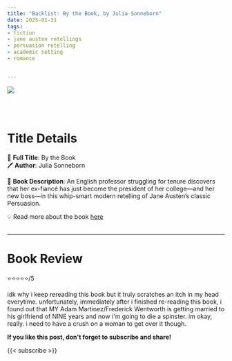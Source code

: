 ```yaml
---
title: "Backlist: By the Book, by Julia Sonneborn"
date: 2025-01-31
tags: 
- fiction
- jane austen retellings
- persuasion retelling
- academic setting
- romance


---
```


![](https://d28hgpri8am2if.cloudfront.net/book_images/onix/cvr9781501175183/by-the-book-9781501175183_lg.jpg)

<br>
<br>

# Title Details

📕 **Full Title**: By the Book 
 \
🖊 **Author**:  Julia Sonneborn

🔎 **Book Description**: An English professor struggling for tenure discovers that her ex-fiancé has just become the president of her college—and her new boss—in this whip-smart modern retelling of Jane Austen’s classic Persuasion.


💡️ Read more about the book [here](https://www.simonandschuster.com/books/By-the-Book/Julia-Sonneborn/9781501175183)
<br>
<br>

---

# Book Review

⭐⭐⭐⭐⭐/5

idk why i keep rereading this book but it truly scratches an itch in my head everytime. unfortunately, immediately after i finished re-reading this book, i found out that MY Adam Martinez/Frederick Wentworth is getting married to his girlfriend of NINE years and now i'm going to die a spinster. im okay, really. i need to have a crush on a woman to get over it though. 

**If you like this post, don't forget to subscribe and share!**

{{< subscribe >}}

